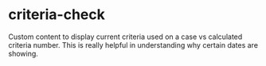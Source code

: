 # criteria-check
Custom content to display current criteria used on a case vs calculated criteria number.
This is really helpful in understanding why certain dates are showing.
